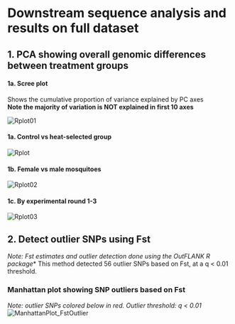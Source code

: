 # Downstream sequence analysis and results on full dataset

## 1. PCA showing overall genomic differences between treatment groups

#### 1a. Scree plot 
Shows the cumulative proportion of variance explained by PC axes   
**Note the majority of variation is NOT explained in first 10 axes**

![Rplot01](https://github.com/lcouper/MosquitoThermalSelection/assets/10873177/1b7bca27-35ab-4e21-9b55-7da657531834)

#### 1a. Control vs heat-selected group
![Rplot](https://github.com/lcouper/MosquitoThermalSelection/assets/10873177/43c324de-412e-48a6-9365-4482694b3d96)

#### 1b. Female vs male mosquitoes
![Rplot02](https://github.com/lcouper/MosquitoThermalSelection/assets/10873177/a23e1fdc-d3b3-4930-8f3e-6b4100d71c52)

#### 1c. By experimental round 1-3
![Rplot03](https://github.com/lcouper/MosquitoThermalSelection/assets/10873177/00fc1b11-f8ae-4001-8cef-564fa6aace2c)

## 2. Detect outlier SNPs using Fst
*Note: Fst estimates and outlier detection done using the OutFLANK R package**
This method detected 56 outlier SNPs based on Fst, at a q < 0.01 threshold.

### Manhattan plot showing SNP outliers based on Fst 
*Note: outlier SNPs colored below in red. Outlier threshold: q < 0.01*
![ManhattanPlot_FstOutlier](https://github.com/lcouper/MosquitoThermalSelection/assets/10873177/9c4af6a7-7f79-45f4-b986-4f3725edcce6)


  
